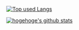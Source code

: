 [![Top used Langs](https://github-readme-stats.vercel.app/api/top-langs/?username=yamato0211&layout=compact&theme=tokyonight)](https://github.com/yamato0211/)

[![hogehoge's github stats](https://github-readme-stats.vercel.app/api?username=yamato0211&hide=contribs&count_private=true&show_icons=true&theme=tokyonight)](https://github.com/yamato0211/)
